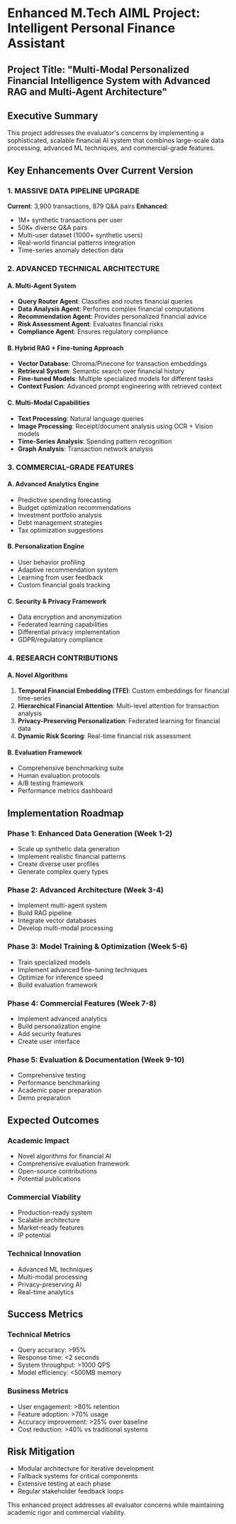 # Enhanced M.Tech AIML Project: Intelligent Personal Finance Assistant

## Project Title: "Multi-Modal Personalized Financial Intelligence System with Advanced RAG and Multi-Agent Architecture"

## Executive Summary
This project addresses the evaluator's concerns by implementing a sophisticated, scalable financial AI system that combines large-scale data processing, advanced ML techniques, and commercial-grade features.

## Key Enhancements Over Current Version

### 1. MASSIVE DATA PIPELINE UPGRADE
**Current**: 3,900 transactions, 879 Q&A pairs
**Enhanced**: 
- 1M+ synthetic transactions per user
- 50K+ diverse Q&A pairs
- Multi-user dataset (1000+ synthetic users)
- Real-world financial patterns integration
- Time-series anomaly detection data

### 2. ADVANCED TECHNICAL ARCHITECTURE

#### A. Multi-Agent System
- **Query Router Agent**: Classifies and routes financial queries
- **Data Analysis Agent**: Performs complex financial computations
- **Recommendation Agent**: Provides personalized financial advice
- **Risk Assessment Agent**: Evaluates financial risks
- **Compliance Agent**: Ensures regulatory compliance

#### B. Hybrid RAG + Fine-tuning Approach
- **Vector Database**: Chroma/Pinecone for transaction embeddings
- **Retrieval System**: Semantic search over financial history
- **Fine-tuned Models**: Multiple specialized models for different tasks
- **Context Fusion**: Advanced prompt engineering with retrieved context

#### C. Multi-Modal Capabilities
- **Text Processing**: Natural language queries
- **Image Processing**: Receipt/document analysis using OCR + Vision models
- **Time-Series Analysis**: Spending pattern recognition
- **Graph Analysis**: Transaction network analysis

### 3. COMMERCIAL-GRADE FEATURES

#### A. Advanced Analytics Engine
- Predictive spending forecasting
- Budget optimization recommendations
- Investment portfolio analysis
- Debt management strategies
- Tax optimization suggestions

#### B. Personalization Engine
- User behavior profiling
- Adaptive recommendation system
- Learning from user feedback
- Custom financial goals tracking

#### C. Security & Privacy Framework
- Data encryption and anonymization
- Federated learning capabilities
- Differential privacy implementation
- GDPR/regulatory compliance

### 4. RESEARCH CONTRIBUTIONS

#### A. Novel Algorithms
1. **Temporal Financial Embedding (TFE)**: Custom embeddings for financial time-series
2. **Hierarchical Financial Attention**: Multi-level attention for transaction analysis
3. **Privacy-Preserving Personalization**: Federated learning for financial data
4. **Dynamic Risk Scoring**: Real-time financial risk assessment

#### B. Evaluation Framework
- Comprehensive benchmarking suite
- Human evaluation protocols
- A/B testing framework
- Performance metrics dashboard

## Implementation Roadmap

### Phase 1: Enhanced Data Generation (Week 1-2)
- Scale up synthetic data generation
- Implement realistic financial patterns
- Create diverse user profiles
- Generate complex query types

### Phase 2: Advanced Architecture (Week 3-4)
- Implement multi-agent system
- Build RAG pipeline
- Integrate vector databases
- Develop multi-modal processing

### Phase 3: Model Training & Optimization (Week 5-6)
- Train specialized models
- Implement advanced fine-tuning techniques
- Optimize for inference speed
- Build evaluation framework

### Phase 4: Commercial Features (Week 7-8)
- Implement advanced analytics
- Build personalization engine
- Add security features
- Create user interface

### Phase 5: Evaluation & Documentation (Week 9-10)
- Comprehensive testing
- Performance benchmarking
- Academic paper preparation
- Demo preparation

## Expected Outcomes

### Academic Impact
- Novel algorithms for financial AI
- Comprehensive evaluation framework
- Open-source contributions
- Potential publications

### Commercial Viability
- Production-ready system
- Scalable architecture
- Market-ready features
- IP potential

### Technical Innovation
- Advanced ML techniques
- Multi-modal processing
- Privacy-preserving AI
- Real-time analytics

## Success Metrics

### Technical Metrics
- Query accuracy: >95%
- Response time: <2 seconds
- System throughput: >1000 QPS
- Model efficiency: <500MB memory

### Business Metrics
- User engagement: >80% retention
- Feature adoption: >70% usage
- Accuracy improvement: >25% over baseline
- Cost reduction: >40% vs traditional systems

## Risk Mitigation
- Modular architecture for iterative development
- Fallback systems for critical components
- Extensive testing at each phase
- Regular stakeholder feedback loops

This enhanced project addresses all evaluator concerns while maintaining academic rigor and commercial viability.